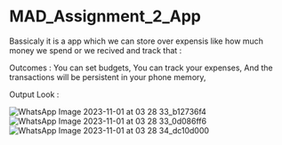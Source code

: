 # MAD_Assignment_2_App
Bassicaly it is a app which we can store over expensis like how much money we spend or we recived and track that :	

Outcomes :
You can set budgets, 
You can track your expenses, 
And the transactions will be persistent in your phone memory, 

Output Look : 

![WhatsApp Image 2023-11-01 at 03 28 33_b12736f4](https://github.com/sujalpatel187/MAD_Assignment-2_21012021087_app/assets/98510141/f8555287-b5cc-4047-84f7-ca2a77f981c8)
![WhatsApp Image 2023-11-01 at 03 28 33_0d086ff6](https://github.com/sujalpatel187/MAD_Assignment-2_21012021087_app/assets/98510141/04506502-cad2-4e15-9760-dac8e7322d80)
![WhatsApp Image 2023-11-01 at 03 28 34_dc10d000](https://github.com/sujalpatel187/MAD_Assignment-2_21012021087_app/assets/98510141/51f1bbda-a9aa-474e-8d50-63474aa36754)
